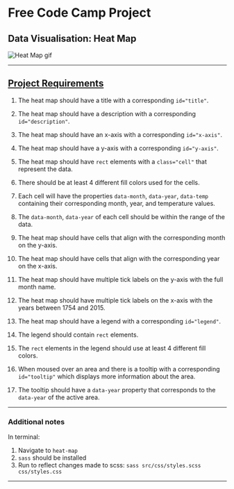 # Free Code Camp Project
## Data Visualisation: Heat Map

![Heat Map gif](README/heat-map.gif)

---

## [Project Requirements](https://www.freecodecamp.org/learn/data-visualization/data-visualization-projects/visualize-data-with-a-heat-map)

1. The heat map should have a title with a corresponding `id="title"`.
   
2. The heat map should have a description with a corresponding `id="description"`.
   
3. The heat map should have an x-axis with a corresponding `id="x-axis"`.
   
4. The heat map should have a y-axis with a corresponding `id="y-axis"`.
   
5. The heat map should have `rect` elements with a `class="cell"` that represent the data.
   
6. There should be at least 4 different fill colors used for the cells.
   
7. Each cell will have the properties `data-month`, `data-year`, `data-temp` containing their corresponding month, year, and temperature values.
   
8. The `data-month`, `data-year` of each cell should be within the range of the data.
   
9.  The heat map should have cells that align with the corresponding month on the y-axis.
    
10. The heat map should have cells that align with the corresponding year on the x-axis.
    
11. The heat map should have multiple tick labels on the y-axis with the full month name.
    
12. The heat map should have multiple tick labels on the x-axis with the years between 1754 and 2015.
    
13. The heat map should have a legend with a corresponding `id="legend"`.
    
14. The legend should contain `rect` elements.

15. The `rect` elements in the legend should use at least 4 different fill colors.
    
16. When moused over an area and there is a tooltip with a corresponding `id="tooltip"` which displays more information about the area.
    
17. The tooltip should have a `data-year` property that corresponds to the `data-year` of the active area.

---

### Additional notes
In terminal:
1. Navigate to `heat-map`
2. `sass` should be installed
3. Run to reflect changes made to scss:
    `sass src/css/styles.scss css/styles.css`

---
